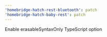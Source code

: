 ```yaml
---
'homebridge-hatch-rest-bluetooth': patch
'homebridge-hatch-baby-rest': patch
---
```


Enable erasableSyntaxOnly TypeScript option
